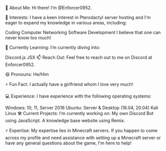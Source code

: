 👋 About Me:
Hi there! I’m @Enforcer0952.

👀 Interests:
I have a keen interest in Pterodactyl server hosting and I'm eager to expand my knowledge in various areas, including:

Coding
Computer Networking
Software Development
I believe that one can never know too much!

🌱 Currently Learning:
I’m currently diving into:

Discord.js
JSX
📫 Reach Out:
Feel free to reach out to me on Discord at Enforcer0952.

😄 Pronouns:
He/Him

⚡ Fun Fact:
I actually have a girlfriend whom I love very much!

💻 Experience:
I have experience with the following operating systems:

Windows: 10, 11, Server 2016
Ubuntu: Server & Desktop (18.04, 20.04)
Kali Linux
🛠 Current Projects:
I’m currently working on:
My own Discord Bot using JavaScript.
A knowledge base website using Remix.

⚡ Expertise:
My expertise lies in Minecraft servers. If you happen to come across my profile and need assistance with setting up a Minecraft server or have any general questions about the game, I'm here to help!
